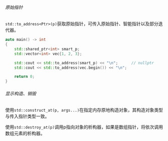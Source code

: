 ###### 原始指针

`std::to_address<Ptr>(p)`获取原始指针，可传入原始指针、智能指针以及部分迭代器。

```cpp
auto main() -> int
{
    std::shared_ptr<int> smart_p;
    std::vector<int> vec{1, 2, 3};

    std::cout << std::to_address(smart_p) << "\n";      // nullptr
    std::cout << std::to_address(vec.begin()) << "\n";

    return 0;
}
```

###### 显示构造、销毁

使用`std::construct_at(p, args...)`在指定内存原地构造对象，其构造对象类型与传入指针类型一致。

使用`std::destroy_at(p)`调用p指向对象的析构器，如果是数组指针，将依次调用数组元素的析构器。
